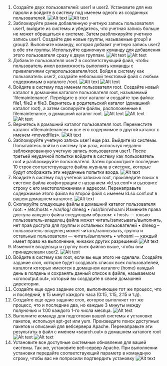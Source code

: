 1. Создайте двух пользователей: user1 и user2. Установите для них пароли и
войдите в систему под именем одного из созданных пользователей.
![Alt text](https://github.com/emkramer/orsos/blob/905d5645e3221b1f0645e98d2488231d80b02e01/.screenshots/Screenshot%20from%202022-09-07%2022-17-50.png "Задание 1")
![Alt text](https://github.com/emkramer/orsos/blob/a4eb26120dad5a312e06bb06cefd380e3a290e2a/.screenshots/Screenshot%20from%202022-09-07%2022-19-58.png "Задание 1")
2. Заблокируйте ранее добавленную учетную запись пользователя user1,
выйдите из системы и убедитесь, что учетная запись больше не может обращаться к
системе. Затем разблокируйте учетную запись user1. Создайте две новые группы,
называемые group1 и group2. Выполните команду, которая добавит учетную запись
user2 в обе эти группы. Используйте одиночную команду для добавления этого
пользователя сразу к двум группам.
![Alt text](https://github.com/emkramer/orsos/blob/a4eb26120dad5a312e06bb06cefd380e3a290e2a/.screenshots/Screenshot%20from%202022-09-07%2022-24-21.png "Задание 2")
![Alt text](https://github.com/emkramer/orsos/blob/a4eb26120dad5a312e06bb06cefd380e3a290e2a/.screenshots/Screenshot%20from%202022-09-07%2022-34-49.png "Задание 2")
3. Добавьте пользователя user2 в соответствующий файл, чтобы пользователь
имел возможность выполнять команды с привилегиями суперпользователя/root. Войдя
в систему как пользователь user2, создайте небольшой текстовый файл с любым
содержимым в каталоге /root.
![Alt text](https://github.com/emkramer/orsos/blob/d1e9ccb6d7c2794eb3571f2dcf4bd1e598bfb25e/.screenshots/Screenshot%20from%202022-09-07%2022-37-40.png "Задание 3" )
![Alt text](https://github.com/emkramer/orsos/blob/d1e9ccb6d7c2794eb3571f2dcf4bd1e598bfb25e/.screenshots/Screenshot%20from%202022-09-07%2023-15-16.png "Задание 3" )
4. Войдите в систему под именем пользователя root. Создайте новый каталог в
домашнем каталоге пользователя root, называемый ‘filemaintenance’. Перейдите в этот
каталог и создайте три файла: file1, file2 и file3. Вернитесь в родительский каталог
(домашний каталог root), а затем скопируйте файлы, расположенные в filemaintenance,
в домашний каталог root.
![Alt text](https://github.com/emkramer/orsos/blob/d1e9ccb6d7c2794eb3571f2dcf4bd1e598bfb25e/.screenshots/Screenshot%20from%202022-09-07%2023-19-08.png "Задание 4")
![Alt text](https://github.com/emkramer/orsos/blob/d1e9ccb6d7c2794eb3571f2dcf4bd1e598bfb25e/.screenshots/Screenshot%20from%202022-09-07%2023-21-28.png "Задание 4")
![Alt text](https://github.com/emkramer/orsos/blob/d1e9ccb6d7c2794eb3571f2dcf4bd1e598bfb25e/.screenshots/Screenshot%20from%202022-09-07%2023-23-51.png "Задание 4")
5. Вернитесь в домашний каталог пользователя root. Переместите каталог
«filemaintenance» и все его содержимое в другой каталог с именем «movedfiles».
![Alt text](https://github.com/emkramer/orsos/blob/d1e9ccb6d7c2794eb3571f2dcf4bd1e598bfb25e/.screenshots/Screenshot%20from%202022-09-07%2023-29-35.png "Задание 5")
6. Заблокируйте учетную запись user1 еще раз. Выйдите из системы.
Попытайтесь войти в систему три раза, используя недавно заблокированную учетную
запись пользователя user1. После третьей неудачной попытки войдите в систему как
пользователь root и разблокируйте пользователя. Затем просмотрите последние 10
строк соответствующего файла журнала в системе, которые будут отображать эти
неудачные попытки входа.
![Alt text](https://github.com/emkramer/orsos/blob/d1e9ccb6d7c2794eb3571f2dcf4bd1e598bfb25e/.screenshots/Screenshot%20from%202022-09-07%2023-40-36.png "Задание 6")
7. Войдите в систему под учетной записью root, произведите поиск в системе
файла конфигурации с названием «ld.so.conf» и вызовите строку с его
местоположением и адресом. Перенаправьте содержимое этого файла во второй файл
с именем ld.so.conf.out в вашем домашнем каталоге.
![Alt text](https://github.com/emkramer/orsos/blob/d1e9ccb6d7c2794eb3571f2dcf4bd1e598bfb25e/.screenshots/Screenshot%20from%202022-09-07%2023-46-04.png "Задание 7")
8. Скопируйте следующие файлы в домашний каталог пользователя root:
• /etc/hosts
• /var/log/ dmesg
• /usr/bin/whoami
Измените права доступа каждого файла следующим образом:
• hosts — только пользователь-владелец файла может
читать/записывать/выполнять, нет прав доступа для группы и остальных
пользователей
• dmesg – пользователь-владелец может читать/записывать, группа и остальные
пользователи — читать/выполнять
• whoami — каждый имеет право на выполнение, никаких других разрешений
![Alt text](https://github.com/emkramer/orsos/blob/d1e9ccb6d7c2794eb3571f2dcf4bd1e598bfb25e/.screenshots/Screenshot%20from%202022-09-07%2023-52-35.png "Задание 8")
9. Измените владельца и группу всех файлов выше, чтобы они принадлежали
user2.
![Alt text](https://github.com/emkramer/orsos/blob/d1e9ccb6d7c2794eb3571f2dcf4bd1e598bfb25e/.screenshots/Screenshot%20from%202022-09-08%2000-00-10.png "Задание 9")
10. Войдите в систему как root, если вы еще этого не сделали. Создайте задание
cron, которое будет создавать список всех пользователей, каталоги которых имеются в
домашнем каталоге (home) каждый день в полдень и сохранять данный список в
файле, называемом «cronoutput.out», который вы создадите в своей домашней
директории.
11. Создайте еще одно задание cron, выполняющее тот же процесс, что и
последний, в 15 минут каждого часа (0:15, 1:15, 2:15 и т.д).
12. Создайте еще одно задание cron, которое выполняет тот же процесс, что и
последние два, но каждые 3 минуты между полуночью и 1:00 каждого 1-го числа
месяца. 
![Alt text](https://github.com/emkramer/orsos/blob/d1e9ccb6d7c2794eb3571f2dcf4bd1e598bfb25e/.screenshots/Screenshot%20from%202022-09-08%2000-05-25.png "Задание 10-12")
13. Выполните команду для подготовки вашей системы к установке пакетов,
используя apt-get или yum. Произведите поиск доступных пакетов и описаний для вебсервера Apache. Перенаправьте эти результаты в файл с именем «search.out» в
домашнем каталоге root
![Alt text](https://github.com/emkramer/orsos/blob/d1e9ccb6d7c2794eb3571f2dcf4bd1e598bfb25e/.screenshots/Screenshot%20from%202022-09-08%2000-07-42.png "Задание 13")
![Alt text](https://github.com/emkramer/orsos/blob/d1e9ccb6d7c2794eb3571f2dcf4bd1e598bfb25e/.screenshots/Screenshot%20from%202022-09-08%2000-09-19.png "Задание 13")
14. Установите все доступные системные обновления для вашей системы. Так
же, установите веб-сервер Apache. При выполнении установки передайте
соответствующий параметр в командную строку, чтобы вас не попросили подтвердить
установку
![Alt text](https://github.com/emkramer/orsos/blob/d1e9ccb6d7c2794eb3571f2dcf4bd1e598bfb25e/.screenshots/Screenshot%20from%202022-09-08%2000-10-31.png "Задание 14")